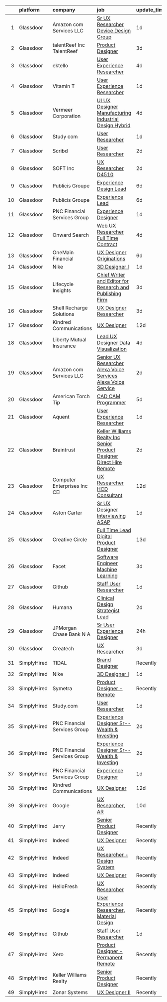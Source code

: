 

|    | platform    | company                         | job                                                                                                                                                                                                                                                                                                                                                                                                                                                                                                                                                                                                                                                                                                                                                                                                                                                                                                                                                                                                                                                                                                                                                                                                                                                                                                                                                                                                                                                                                                                                                     | update_time   | location                   |
|---:|:------------|:--------------------------------|:--------------------------------------------------------------------------------------------------------------------------------------------------------------------------------------------------------------------------------------------------------------------------------------------------------------------------------------------------------------------------------------------------------------------------------------------------------------------------------------------------------------------------------------------------------------------------------------------------------------------------------------------------------------------------------------------------------------------------------------------------------------------------------------------------------------------------------------------------------------------------------------------------------------------------------------------------------------------------------------------------------------------------------------------------------------------------------------------------------------------------------------------------------------------------------------------------------------------------------------------------------------------------------------------------------------------------------------------------------------------------------------------------------------------------------------------------------------------------------------------------------------------------------------------------------|:--------------|:---------------------------|
|  1 | Glassdoor   | Amazon com Services LLC         | [Sr  UX Researcher  Device Design Group](https://www.glassdoor.com/partner/jobListing.htm?pos=130&ao=1136043&s=58&guid=000001817ab5a9f0b7a2778748776baf&src=GD_JOB_AD&t=SR&vt=w&cs=1_8d31d4ed&cb=1655621135189&jobListingId=1007946585297&jrtk=3-0-1g5tbbagvkcnj801-1g5tbbahcr1eg800-a0286e7c526fbc10-)                                                                                                                                                                                                                                                                                                                                                                                                                                                                                                                                                                                                                                                                                                                                                                                                                                                                                                                                                                                                                                                                                                                                                                                                                                                 | 1d            | San Francisco, CA          |
|  2 | Glassdoor   | talentReef  Inc    TalentReef   | [Product Designer](https://www.glassdoor.com/partner/jobListing.htm?pos=125&ao=1136043&s=58&guid=000001817ab5a9f0b7a2778748776baf&src=GD_JOB_AD&t=SR&vt=w&ea=1&cs=1_b5762fe3&cb=1655621135189&jobListingId=1007942333539&jrtk=3-0-1g5tbbagvkcnj801-1g5tbbahcr1eg800-b1d65d1e23e1d5ef-)                                                                                                                                                                                                                                                                                                                                                                                                                                                                                                                                                                                                                                                                                                                                                                                                                                                                                                                                                                                                                                                                                                                                                                                                                                                                  | 3d            | Denver, CO                 |
|  3 | Glassdoor   | ektello                         | [User Experience Researcher](https://www.glassdoor.com/partner/jobListing.htm?pos=105&ao=1110586&s=58&guid=000001817ab5a9f0b7a2778748776baf&src=GD_JOB_AD&t=SR&vt=w&ea=1&cs=1_78e01c71&cb=1655621135186&jobListingId=1007939618815&cpc=3164FDD6030E246B&jrtk=3-0-1g5tbbagvkcnj801-1g5tbbahcr1eg800-915ffd92501460ca--6NYlbfkN0CLjQmfy67UqlWxJvyH5uxFrQGBFL1cdeZdgq-fUlKTljvii19VO40o9hODfeR06z4R3gKYeA12dSiTX4yFC_llT-SHO-vTVqwBvTr0TUeQ7sqQLmharss2OEzlzSIVsfsJmAiheDQVb3SGwk3mUzb-JDtsyTgnc840NTm9Xfdo-DwM4oPtxPVfXtd_PHWKQmdhuzxCGWaobsWXyNvapj574UD_V-HMCrBkXbkUD8439_W26KY0JiAjTiqgT9QRg4EnGFmlhmEBFeeIs1KHeoe-uUIXJyzl-0kdZ1aPgbm-KJDan5DdQSZZ4r3aQZ-aonXmYPbGmJGSFy-NCfYqj066J07Lis-VFHkjfVCx_2dfZu8PCVQLR_YIsIfDKCOIGflx9-g_qwVF1HWZ8_TYwCvToG6og9We6hwEsPz2MHIBUF7ZGpAQWAJbxd_qFL-5aJ3fYEao6mpfgDzXBVNu466SHWj0ARRakGb53Kzf7ePLKD0RcWwUlTdrXJD76DJRlB8R-Tmgf6_37JLZla_c9f63)                                                                                                                                                                                                                                                                                                                                                                                                                                                                                                                                                                                                                                                                   | 4d            | Washington, DC             |
|  4 | Glassdoor   | Vitamin T                       | [User Experience Researcher](https://www.glassdoor.com/partner/jobListing.htm?pos=112&ao=1110586&s=58&guid=000001817ab5a9f0b7a2778748776baf&src=GD_JOB_AD&t=SR&vt=w&cs=1_4f2c7c1a&cb=1655621135187&jobListingId=1007947510415&cpc=FD1C1DA32C38CFA7&jrtk=3-0-1g5tbbagvkcnj801-1g5tbbahcr1eg800-8ffb010d9d7ec4b0--6NYlbfkN0DMrcEu7yrtATojKJA7cEzGQ3FdRGWLh0CZQInL4ECGI6k5tN82kdM0OKoro5eXmjok1pY9WiCtPF0dukI9Fmem5Cq8y8v3Sld1jHAuQrnJsSg_8y4heX17j9R_wXSf16JunJqD7QV3ZczRzo7izK4pN-WqcA9hzaZ1XSgu-eucJhc1PWcYEe1S7YAWz90t38gleeS4RoWnjMIUPmmbftp3HcYxWRpsbwwurrlvONTaJE-f3f9eNEwRef41JIMhw1pZUY59Jy3QGo5uY-9CkzCtGy6kaS3VMgw-ccBHqv3VF9w-hvaJ-RAoPJnAeFnyWA2ogkD-04DH42w92DGPw67_W3EkpheWkw4ch1Yr5B-N9K5fpQgfmUSFEveb5FTXt4GS2viUakoIPDVwm-ClZBtIyFfHqplMzFb6u0VIXR3Fdb-qhKovf43akC2u1WOHNeUMLx6jHgRrtT0B20TreCbiIYdJ2dvSEZE%3D)                                                                                                                                                                                                                                                                                                                                                                                                                                                                                                                                                                                                                                                                                                                          | 1d            | Remote                     |
|  5 | Glassdoor   | Vermeer Corporation             | [UI UX Designer   Manufacturing   Industrial Design   Hybrid](https://www.glassdoor.com/partner/jobListing.htm?pos=101&ao=1110586&s=58&guid=000001817ab5a9f0b7a2778748776baf&src=GD_JOB_AD&t=SR&vt=w&ea=1&cs=1_db3b042d&cb=1655621135186&jobListingId=1007939572469&cpc=C6B4EF5A80B9F897&jrtk=3-0-1g5tbbagvkcnj801-1g5tbbahcr1eg800-5814b1387374f9ff--6NYlbfkN0AQhm7jCNPWkAtdbrHYinuEF-a0ad_XwdBYqI5V9T1t0eKmjEvq3vv5sOGzcJNLHLvIjBhYqmqlClFR6e98mvR4lkpUc3f2JXGugAMhnxLn-m9ANesKFbG4fAHzH33GX4vDGc_zmHO1yvG1hduN-bPLqT7qrNTUkiEl4C7Evff0_3N74_eX90ADEyK0E18Btu8vWqi6Z-vmm0YyzDg6R1ChqqulwKmqrDh4evDUjttcYwjPqy6vLiZaaS1BOLgHTaonCx9wTK_dNm2JN5Yh5tkTsfsQZaO1k9nSdYJzqCoPC2X1iUmDkm2H2t6fNcY4bWUBSvTnVyjzlSxNHcQ2wtJymzGBKY5Ekoyp35x8wsyV6szsW9lHcDysb1pri-7sDLbngYi-5QFNAG2G_q_-pqW5DaBXPB-HOKvxbefd7SEK_gbE_LqkPZVjC8tqKdl6TujHC2Qrp2cCgIzdOI4kwJ3E8wi51Dt1rg0Lb4Oxrpb9jA0mdw2RsJJ0capr_37DqX8b8Q4ltOV0L3sHo62h3rwwWpzdl7Edpk3hKg0le2t_LYWZUwbDzvbe)                                                                                                                                                                                                                                                                                                                                                                                                                                                                                                                                                                                                  | 4d            | Pella, IA                  |
|  6 | Glassdoor   | Study com                       | [User Researcher](https://www.glassdoor.com/partner/jobListing.htm?pos=123&ao=1136043&s=58&guid=000001817ab5a9f0b7a2778748776baf&src=GD_JOB_AD&t=SR&vt=w&ea=1&cs=1_5a3fce9d&cb=1655621135188&jobListingId=1007948105624&jrtk=3-0-1g5tbbagvkcnj801-1g5tbbahcr1eg800-f1ed0be03fa6b50e-)                                                                                                                                                                                                                                                                                                                                                                                                                                                                                                                                                                                                                                                                                                                                                                                                                                                                                                                                                                                                                                                                                                                                                                                                                                                                   | 1d            | Mountain View, CA          |
|  7 | Glassdoor   | Scribd                          | [User Researcher](https://www.glassdoor.com/partner/jobListing.htm?pos=121&ao=1136043&s=58&guid=000001817ab5a9f0b7a2778748776baf&src=GD_JOB_AD&t=SR&vt=w&cs=1_88f0bec3&cb=1655621135188&jobListingId=1007945582409&jrtk=3-0-1g5tbbagvkcnj801-1g5tbbahcr1eg800-8b5c01c17227ae4b-)                                                                                                                                                                                                                                                                                                                                                                                                                                                                                                                                                                                                                                                                                                                                                                                                                                                                                                                                                                                                                                                                                                                                                                                                                                                                        | 2d            | San Francisco, CA          |
|  8 | Glassdoor   | SOFT Inc                        | [UX Researcher   D4510](https://www.glassdoor.com/partner/jobListing.htm?pos=120&ao=1136043&s=58&guid=000001817ab5a9f0b7a2778748776baf&src=GD_JOB_AD&t=SR&vt=w&ea=1&cs=1_b53823c2&cb=1655621135188&jobListingId=1007945141546&jrtk=3-0-1g5tbbagvkcnj801-1g5tbbahcr1eg800-6ad6902ce332a5fd-)                                                                                                                                                                                                                                                                                                                                                                                                                                                                                                                                                                                                                                                                                                                                                                                                                                                                                                                                                                                                                                                                                                                                                                                                                                                             | 2d            | New York, NY               |
|  9 | Glassdoor   | Publicis Groupe                 | [Experience Design Lead](https://www.glassdoor.com/partner/jobListing.htm?pos=102&ao=1110586&s=58&guid=000001817ab5a9f0b7a2778748776baf&src=GD_JOB_AD&t=SR&vt=w&cs=1_b28b7ec2&cb=1655621135186&jobListingId=1007934425691&cpc=D5E11A5BC695825F&jrtk=3-0-1g5tbbagvkcnj801-1g5tbbahcr1eg800-382615c1289c0ca0--6NYlbfkN0D_XFSRfOpY7hhzl86VUrgfgdzYRVdqdkK81Ka1OFk9ulaUqRt61AoIfWz2UwJceWpgw7FJA0j9SFlSq0pUsqhCYMTDx83e1UIGh9jx5XXBJdlgjuOxnEJioCDWv0U3VUj5hr4ce8taPDFSkUB-tLRH0a9DoSigttLK_m7v9_cb_Tjn7CEc7Haw2E-az-fADkvMUKfVYMGuTSi40if43E0u21jxdEXQDL8tvB52T-pPLDkTkQHUBSdaFvlsSO4FHOvVe9tZtOMIvuiR-aH_Yu8oxOoKI4XiJkKRRcoN-28EtgoKPTW8xlLFwSX-CV35FMF9mIAqVQ50Y41jy3MVd2FaBI3oI-gJMrLPWn89k_3K18yQdlY9rTHrdxWDogz2cBAzgJTpR2wTm6-aLlqCocLPevDrDKtIm4k6OztkVm-wnOQzJtF7vLdzcnwI03v9nk3TvDF9u0TGPDj8hLEOiBwCv6oC9sieuZgWhTMQLTzoGSw0tONDacFuoNgjVjOeQD6DfPToEAK2Gxrwf2uylFhWKBPW1_wOc4TgRM1jwfFO4Zj0xz0pkT3ik_PpUpYk_ux0RIvzuAtCboQzpT_jFp4p)                                                                                                                                                                                                                                                                                                                                                                                                                                                                                                                                                                                                            | 6d            | Arlington, VA              |
| 10 | Glassdoor   | Publicis Groupe                 | [Experience Lead](https://www.glassdoor.com/partner/jobListing.htm?pos=104&ao=1110586&s=58&guid=000001817ab5a9f0b7a2778748776baf&src=GD_JOB_AD&t=SR&vt=w&cs=1_0f977b95&cb=1655621135186&jobListingId=1007934425692&cpc=AE484BB564079092&jrtk=3-0-1g5tbbagvkcnj801-1g5tbbahcr1eg800-f5dc3bcded123848--6NYlbfkN0D_XFSRfOpY7hhzl86VUrgfgdzYRVdqdkK81Ka1OFk9ulaUqRt61AoIfWz2UwJceWpgw7FJA0j9SFtQjhvNrDlNu_g677Tbvibrpuob0UZbC7cBf3hPbBceg5REOer4Em_rODLe3T0KuZcFcJOmZ7GXOab9jO_R5lT3KWJRzelntqDWs8syP3dYTnmPKkOGWDFeHdS_OgExyB99VAulvUwHMOXS0ImKjursdkC04XiyZBCmZb121Y7rIYCGAfgBafkcfLHMkO5LDjoA1OZR1VS-eHVA3V3bjmvK_7v4xBG2MvQoK-2ay-C8mezONokOIjqgeaB12Wk_R449c3fh8gSlvQGdJBTh8AqbT72k4JiHoccuuM5VH_q0ohsfe9XajoYLEyV8hRqsYd7ecnDlvLjNUXj7VtnqzuYhgFCLAAP0jfhrnrt9LqcwXg4Z11Z15On4XREZDNI_dYdx3-TnGD9GqoT4d5UwUvWwdXaZJoljcTzFpzrkPxiZbcVwsseeU8Kcjs9UEFJsE04-jmTVuMW-yiqaXmwBqMs3TbOAvEx_kj9m6Bx2bzshzeW9WgmdEtRKF4iBHyT15YWtpnNPbXZt)                                                                                                                                                                                                                                                                                                                                                                                                                                                                                                                                                                                                                   | 6d            | Chicago, IL                |
| 11 | Glassdoor   | PNC Financial Services Group    | [Experience Designer](https://www.glassdoor.com/partner/jobListing.htm?pos=106&ao=1110586&s=58&guid=000001817ab5a9f0b7a2778748776baf&src=GD_JOB_AD&t=SR&vt=w&cs=1_ccf42190&cb=1655621135186&jobListingId=1007947110095&cpc=1FDE87803EF93CD3&jrtk=3-0-1g5tbbagvkcnj801-1g5tbbahcr1eg800-ec193e0784c58fa5--6NYlbfkN0AMofH_6zXbiqn6xehDj89HQNfpf30LHk40Y3Yl5cZTpm-EXukPQNetNbgZyPcaSjneih3SmqObhC5ZgWGnC6DWk-K69YCffRJ95B5GMu7JHOyXu_ZiV1dHgxMFgpCRv90kDq8mGjk0VkcrJRpgmaOFK3pfiZYAzYRkc6PwNwNpJJ0j3Alnj8pI667TS6uD9tLepRQ4tpqeNWdYRKE3cABjjHHgLdjnxTfOH-c_R8ubI25vBHPx-cQuntcI1AcK7qSwaSRxVp9cmpZVMcQBNMO-mHeXn0Jdq9Svp5QBYUZhIRUWNUG4zXY77LI2KHWW3jFLYlupjhhC656Bmh_Fa2Vl8jG5al0BS9kmBHf1LlgjvgowI4NvuuNaay2Ib2mXYRzq8iE_i5yb3gdcF2U1Ax6q2gJeJhFCoBP-9MvmC0x1SsabpTMH-7kHs2Fk_r9Uy-lJ2pPtOlLv3mv6-S1c1MdZmsowqPUGpVt4rkOjByFYT9i6p3cIKKKOPX025C7NwD44OVzqkAq0mTkKh-_UURn8ClaQMrpJf-6CD-uVBu3XGk_4R2Gbwj-k7bN4UHIUeJfBVFEky_4WESoifqrDWU5pBEYGU_IADUVJTLCR5T5Bf4FUPOVUwcNTFQvQ2jbxwtwcVPbxAZXaED4VRdMRnEsk2iHpDaww1bo64_LdsWhMtx4YNiy0DgNfNVNfVYeFHwbXi52NJv4VPCLdMYQIv6hJsx-iHFj5i_2RTqLvS6HHaApPy8NbC63bWdBWZOzP6CbF66bQb6AOTr5EnFZK77CQNudvpdqjNZOFQuizMNWdjJGrEgBv5sQUuwLSOGdJsgAxjVPvQzsA3bbMvMSOXWx1CYo-tBxm7btyaYjktFbYkjYVyxGxEZB3hpFfZeE0LutDgDBmckF1Wwyge1VXUoesbxCj5BOC-kMftQ1LYfTNWH72AR4paMGrYNln4XNTyRJqYorFSTlFB0vp10dD-d1ehZLp0zSFImtJXKOHGbny0y8kI8DsW6lr6dYg2AAxPAp0EMY1A0CawPFh9SVjBMyekwJR2L39GjOluUeLBfVTSEj5s5giNKqWI-1gMdw5Hgnvr4F9fuhIxhs31ZJOW8NGHTrCiQKPTywEB2o51TWp4Ouzkn9GuP9M2pfmt3j_NqLY3OKBZNJrbbiyhWSZI3t05-55cCpbez0%3D) | 1d            | Pittsburgh, PA             |
| 12 | Glassdoor   | Onward Search                   | [Web UX Researcher  Full Time  Contract ](https://www.glassdoor.com/partner/jobListing.htm?pos=109&ao=1110586&s=58&guid=000001817ab5a9f0b7a2778748776baf&src=GD_JOB_AD&t=SR&vt=w&ea=1&cs=1_86618554&cb=1655621135187&jobListingId=1007940042341&cpc=39721386339D0809&jrtk=3-0-1g5tbbagvkcnj801-1g5tbbahcr1eg800-46016db12243d46a--6NYlbfkN0B7YoEZZ2QAGDyEGGmBPAUWSHc1Mt3sMCn9FehKcWA3w5p4dGJxWifpoAJCu3xk6ZgFcu1Y78FIqaHRt7FDVxH3WFkTkNU2CHTbEJVvKkUjdH_POdGqZPfd7kmiIA19hWFAaDwGrftpgjsko9N2c80-xeeLIuXlN7Qu0eUq9uvVxI0nETdzcqm7kFS_ZuJ73jQxXb_I3-1KFeUc1uxdX8jtsB1QPsYsDwGhrinMgnSSCFd4NTOJgwA9EDSj_TdNBwknR-FqQcPxan3QVCQdwS6ipnWngQa8JnsVeighDqO3wzxlw7GIGg2tQBPzAwQySF_s2yXq6kiNfYAQ-yB04-IDoxgbvdw9-TcW8SblQ2Hc0M_uM8aGlGIECEsdgp9kAtYs3ycSjjDIvGe1SDKWqZT9dbLIuQtqZAXhHy2na5Lf-wws1ESiGfAG54dM8iFArrx2_Qi4VWnxMDqWaQEkAxKH9QGGEoGyalmODTZTYIYsSsysL49tSlmMtLxO2GuFaXFsMvkBcNDZkZzx2E6rMfq9s9-4qmHVQsTemE5VSBxqms-NEwo0EuO2dY9mr9IcepaDlb7_ck7M6HjzFLTtikCsXFFaKrrUW4Z9YQxPYwbAVQ1XVIdvQ5IOhkjWryRVWJeg3MrAEaP5LyhDb6qPkQu6Z2hbCkJIwtL_bAm_UcVvYZiFvoBlGD35AewPqaPS0525LJIm4u1l_QjGw_4z-0FdDbfOspqgRVOCTz_OG725am4e9RDqCeDQUORVx4ut7cvwNWLJuPdH5P0kMAja3iK22fmkxcwLAqVNubHJ9SAvl3kfKJdZnDrSoisRXaW-buboUyA5x5WbVkhWy_PbpHjoP1OAlEva0mPbJkieWG9gHnZrnkK4XfLM1jDpA-6N-AThKCn2yYHfMCQwD5tInPIK6ATdKZl7UBpHA5dCOx1qhrWQByA1zDrx4xbe8X58PjAWJlByqDDfvGVMIUrN50vOFE0qfysv2bfdz7NEayq4dNVy5bPvZqHQUdhylpUrZ8dRkDvQoR6z7rGTJF8ilkwO)                                                                                                                      | 4d            | Newark, CA                 |
| 13 | Glassdoor   | OneMain Financial               | [UX Designer   Originations](https://www.glassdoor.com/partner/jobListing.htm?pos=107&ao=1110586&s=58&guid=000001817ab5a9f0b7a2778748776baf&src=GD_JOB_AD&t=SR&vt=w&cs=1_66c0e44e&cb=1655621135187&jobListingId=1007934652691&cpc=4050D81B60456B41&jrtk=3-0-1g5tbbagvkcnj801-1g5tbbahcr1eg800-1d0aff81c26e6fd7--6NYlbfkN0Bjlu5n-gv5HO0Uw8oUWkLCzq7-4ueCq4bqHo-b0jTNgEo79qTxKEF1eiLEZ0uE3qfneuo-fLvPZI9MzSt-Eaa9jKOVGi7vqYeed7LOF4fXqyI5U6O9YRJq9X26j1rCkPkOVI2IcsKpXDROWotSTSujtNZTXpo5dDd9OFzg9fr9nSGbnUCLsZAJw1UPPHIVe0ybGH0MWT6LJqv5LQY8IhQHVJ41D7cmTgemTXS_yJWN0fesL-4N5V50fmsvS_FM4qcAgxOvkAQEKk4jhe75bzMJkgvFTkUTvt69jaV-11-DvBx95hS0nK1Dvq1G9xQ8-6Dp8UfTbWUy8NaHlhGCtwMFdfwe4RMnm1_SXSuqSMajzR4FFgJjU07rCOG-iaaN0zcdjm-gxm9LmgUnRAldqiDbdWjrkFUqcjNFG_lpxZe5YS6d5On3VIK_v6tabQBb7Dc%3D)                                                                                                                                                                                                                                                                                                                                                                                                                                                                                                                                                                                                                                                                                                                                                          | 6d            | Dallas, TX                 |
| 14 | Glassdoor   | Nike                            | [3D Designer I](https://www.glassdoor.com/partner/jobListing.htm?pos=117&ao=1136043&s=58&guid=000001817ab5a9f0b7a2778748776baf&src=GD_JOB_AD&t=SR&vt=w&cs=1_18248400&cb=1655621135188&jobListingId=1007947826288&jrtk=3-0-1g5tbbagvkcnj801-1g5tbbahcr1eg800-612dfb3f0eb8356f-)                                                                                                                                                                                                                                                                                                                                                                                                                                                                                                                                                                                                                                                                                                                                                                                                                                                                                                                                                                                                                                                                                                                                                                                                                                                                          | 1d            | Beaverton, OR              |
| 15 | Glassdoor   | Lifecycle Insights              | [Chief Writer and Editor for Research and Publishing Firm](https://www.glassdoor.com/partner/jobListing.htm?pos=128&ao=1136043&s=58&guid=000001817ab5a9f0b7a2778748776baf&src=GD_JOB_AD&t=SR&vt=w&cs=1_da3ed033&cb=1655621135189&jobListingId=1007942887745&jrtk=3-0-1g5tbbagvkcnj801-1g5tbbahcr1eg800-b4d448a0efd4cc08-)                                                                                                                                                                                                                                                                                                                                                                                                                                                                                                                                                                                                                                                                                                                                                                                                                                                                                                                                                                                                                                                                                                                                                                                                                               | 3d            | Remote                     |
| 16 | Glassdoor   | Shell Recharge Solutions        | [UX Designer Researcher](https://www.glassdoor.com/partner/jobListing.htm?pos=126&ao=1136043&s=58&guid=000001817ab5a9f0b7a2778748776baf&src=GD_JOB_AD&t=SR&vt=w&ea=1&cs=1_4f2ea004&cb=1655621135189&jobListingId=1007942893716&jrtk=3-0-1g5tbbagvkcnj801-1g5tbbahcr1eg800-ebdfb834cd5ff5b7-)                                                                                                                                                                                                                                                                                                                                                                                                                                                                                                                                                                                                                                                                                                                                                                                                                                                                                                                                                                                                                                                                                                                                                                                                                                                            | 3d            | Los Angeles, CA            |
| 17 | Glassdoor   | Kindred Communications          | [UX Designer](https://www.glassdoor.com/partner/jobListing.htm?pos=118&ao=1136043&s=58&guid=000001817ab5a9f0b7a2778748776baf&src=GD_JOB_AD&t=SR&vt=w&ea=1&cs=1_4ca36473&cb=1655621135188&jobListingId=1007921846710&jrtk=3-0-1g5tbbagvkcnj801-1g5tbbahcr1eg800-f343ba97e14ae0b7-)                                                                                                                                                                                                                                                                                                                                                                                                                                                                                                                                                                                                                                                                                                                                                                                                                                                                                                                                                                                                                                                                                                                                                                                                                                                                       | 12d           | Remote                     |
| 18 | Glassdoor   | Liberty Mutual Insurance        | [Lead UX Designer   Data Visualization](https://www.glassdoor.com/partner/jobListing.htm?pos=108&ao=1110586&s=58&guid=000001817ab5a9f0b7a2778748776baf&src=GD_JOB_AD&t=SR&vt=w&cs=1_0d26f967&cb=1655621135187&jobListingId=1007940071636&cpc=65CC663E25211861&jrtk=3-0-1g5tbbagvkcnj801-1g5tbbahcr1eg800-23c8841b6c21757c--6NYlbfkN0D19kSVUiNzG2UWy1lRGehFMusHrHGUl8ru40ax50wmt-THYVDVXiQ1RxehNPznEJE1U7VDE0f2KIsFInOFhur_BYiO6_npZ3qtwMUX1c-HLGgfGN79yWfITd6vLFPpn0JsUPpP4kjWKD_NlSFGJfZJuLLIw_jLgqt9CjkkYS7CbM2tvcPz-Z57y73z40BO2uKYY1wyjeimtSAM17gGDhBqZ5X5LvluXUoRfSWD5D4HeRzbCKZNZ1ZflWFSxCqkn7qDlPObEOJIro_73A4Rw69jxwXUfSCyLKGTAMAS8-lFj1PfyQjwm6FHKT3tWNImI-FooynpHvTRJdO2kKL0HPHvm2QGxlCBblwk2SMldGywBs4ERTAA1WV0UVryTXPCX8wa6B6K4nIZQISJ9VYVmxRxuo151jp4aaVop6FnQ-EuC0qWj142SzcIIfRbvXMQUDc8pMXMpeAq3p1eGsf44nQmJ7r-BHIkqyRjhTahgAK3MP-PG_Vi-sTr9EMYYHo0bFKhH0fou6RQtnk1Ux_J6jSMPQqQDNXBJTbf1xShB2BRDcRzuox0mr3Yd8mPdnw8bT3YxuvAkrqelkG3LCKIaCzAzwYA7R0lAQ0ajI5sYrcqlvRZcVNMnPo_53If4qEViSqt5eQJtKjpNA%3D%3D)                                                                                                                                                                                                                                                                                                                                                                                                                                                                                                                                 | 4d            | Remote                     |
| 19 | Glassdoor   | Amazon com Services LLC         | [Senior UX Researcher  Alexa Voice Services  Alexa Voice Service](https://www.glassdoor.com/partner/jobListing.htm?pos=127&ao=1136043&s=58&guid=000001817ab5a9f0b7a2778748776baf&src=GD_JOB_AD&t=SR&vt=w&cs=1_d534e0fb&cb=1655621135189&jobListingId=1007945376978&jrtk=3-0-1g5tbbagvkcnj801-1g5tbbahcr1eg800-4fb3b2205b397d34-)                                                                                                                                                                                                                                                                                                                                                                                                                                                                                                                                                                                                                                                                                                                                                                                                                                                                                                                                                                                                                                                                                                                                                                                                                        | 2d            | Remote                     |
| 20 | Glassdoor   | American Torch Tip              | [CAD CAM Programmer](https://www.glassdoor.com/partner/jobListing.htm?pos=103&ao=1110586&s=58&guid=000001817ab5a9f0b7a2778748776baf&src=GD_JOB_AD&t=SR&vt=w&ea=1&cs=1_80e8b758&cb=1655621135186&jobListingId=1007935742295&cpc=90FB925E786A2860&jrtk=3-0-1g5tbbagvkcnj801-1g5tbbahcr1eg800-6478f41ebc24d5b8--6NYlbfkN0BnsvztuEavkVQDPHE5N0fDqhPJFv-LlFbJcq3wHKaJtdKFjSQnzkBt70lkBthZADUoGEySLiY6jpWSHeE7wHqmP4fyPy5yQKkVXaeNIxgU0ucOo1kq-flm3zXNh8UZCQmr3MK6wBkFSVQ9-HatSuLt_1RggHpopC0LJHUrAjYGdLBbmjsHx02TpHIC93jm_i03HSNCmIAlHOWOcb8cfBw08MGWDAunF1Op9DsYJVwCyYlB5Z7jT6rccEBx_UI-pc4Om9M10-AACaSgSD8qnQ4qoY__bUEQCNzhlPfe6U1YlLhNbn5yXSzQ5ms5hcqwBqR3Rej8wIeQS34SwwApvKVGiflB5ywPn1r8MNeBng3YSJv1_PV47Pk_THsaa1v5rfZR1U4fX-o0rhgyLzY3T-85uV7tdjkliSG5tmvLPyTel_DM6CNd9VIVRuxLYiqkKhic336Aj4Auj6w-sZoj32hfdOg2eeu4H5YEuGBXEYeNTybi5NQ5znonXNtHGW50NlX7ZwJwUT-YJw%3D%3D)                                                                                                                                                                                                                                                                                                                                                                                                                                                                                                                                                                                                                                                                               | 5d            | Bradenton, FL              |
| 21 | Glassdoor   | Aquent                          | [User Experience Researcher](https://www.glassdoor.com/partner/jobListing.htm?pos=113&ao=1110586&s=58&guid=000001817ab5a9f0b7a2778748776baf&src=GD_JOB_AD&t=SR&vt=w&cs=1_545c9a82&cb=1655621135187&jobListingId=1007947575845&cpc=FAE5E775D180B2FB&jrtk=3-0-1g5tbbagvkcnj801-1g5tbbahcr1eg800-8398e86d62796fed--6NYlbfkN0DMrcEu7yrtATojKJA7cEzGQ3FdRGWLh0CZQInL4ECGI9gD0Wolx9R2EDT7B77c2cTfSS0sKx0sPrTiiXrRC4mCy6wvlcZIyaaPwzM8wGJyx9NQOU_eJTkritVdPf6wW3MPn0Q3jkpTzsfWDBEmPQAWOMx6fG0EbOPYZVXRuDgN8tDcUxHzaf5jRYVDxwD4OfsfyA0O7Z8RJ15DwTjHm9M_bvGu_bwSlb1IyvqCpdNe5kGDJUT5nU4YXO8tj4KgKMwmDmJk3P2EZjmCFsVwtf8nEOU09tFpFkPI43ijwlC-hFU1W-qcCQoID8_7qQcpQUAbZjqDHjPl5bW6VGvu8zLYPkl2nwyJiiQtLcoRENc9UeDpG2V2dadkt3KrLLgHW4KeBYBRHKLUPk5ubps2P4Wm8owpfhgBgSc_cH0rNyu4AgMDjR8F4rvDNzL9sxmmA4_XZwpEogYX3g%3D%3D)                                                                                                                                                                                                                                                                                                                                                                                                                                                                                                                                                                                                                                                                                                                                            | 1d            | Remote                     |
| 22 | Glassdoor   | Braintrust                      | [Keller Williams Realty  Inc    Senior Product Designer   Direct Hire  Remote ](https://www.glassdoor.com/partner/jobListing.htm?pos=111&ao=1110586&s=58&guid=000001817ab5a9f0b7a2778748776baf&src=GD_JOB_AD&t=SR&vt=w&ea=1&cs=1_3c5ecb7c&cb=1655621135187&jobListingId=1007945515466&cpc=F41FEAB56D215062&jrtk=3-0-1g5tbbagvkcnj801-1g5tbbahcr1eg800-f811b1365b71d003--6NYlbfkN0AL3dVr72y2kzw2kaN2Ho5i09lACUMjYeOySpm2U6Kfan0Q5GkZVGCHxlsApy2F536Mh4fFwB8KlYeKx9q-iVgg6LOnq8ad5Et0NWQslvTouRXkuls7NzAoajAYhn1PrQ1U-84DzewOx_Qjj8tLWMyjwOeRw1WYT3boym4NiaCz-VsbGZycBEgq7RGglE-xu2bp2kG7fJh7ZO9nBd4WQPNDEo853xnPfnPiMaruJpO4gUYlFllAuSvFU7Fs8XiXU1r5x_q_2JJAKa7cjP1wEAGHzCMPdg8x5FqxShmraJMp1pzFZ13mmjPNBa2CdpcfsMdVW0Zg655bgfAt0DXjqnaql0WPeQKSFr3zN-uDb5B6fviscLVzERQlSqs_QYy5uzl4vKykU2xUElO-QuUPQPdKG-JHxb2e2lo_pL55FtKDyu2kU-5b-rehvDsIiNGUPXAoum8waHXaTZh6rO1CNPZDM_Zu7I_habdEoCXaSBnFKFh1wcuahi8JRlkFKHik9pFoRz6ck95w5666CJzu64ZmA757MJi0BKAAjFQS5kziPDz2bTvVkxSH-Hi3qPhCXkHiyEjzILMXE6ExB7fC7jWBKMXJjC5IaXXi5oF2veXtdVzEDD7m8f6XmQ3G8zUW7ryjxfRwMLCvtsgpGLPIja77D7vb4xdjV7sM86TtsZabtsMxEdxYx_T6ZcuN679YhPiYl2V2d9ZT6-XqqMwqseAgHRIOVnRWY-LjkAB7CEYavBoBsPOkdBy5Zt0-Iy2EXKDVLcykOFcwQTySpDmTKt9E)                                                                                                                                                                                                                                                                                                                                                | 2d            | San Francisco, CA          |
| 23 | Glassdoor   | Computer Enterprises  Inc   CEI | [UX Researcher HCD Consultant](https://www.glassdoor.com/partner/jobListing.htm?pos=116&ao=1110586&s=58&guid=000001817ab5a9f0b7a2778748776baf&src=GD_JOB_AD&t=SR&vt=w&ea=1&cs=1_27195068&cb=1655621135188&jobListingId=1007920926725&cpc=2CAED5C921A5F994&jrtk=3-0-1g5tbbagvkcnj801-1g5tbbahcr1eg800-4c9f2fc5cfa6434a--6NYlbfkN0AVVnl_N3xmP3MApcGA3sr6MLnz8P423WWILI1WvbjE8Ry71v-lom9NKs8rBQiPPScQq2Jd159S6tgXSHtiWz03a2cKPIldu_s6wKc25YgOs7p4qervFx_mNRZlvbTb4PUOQyjzFtDQfV6ld4ry7RSOWqgUMPkjMEq1w7t0ke-vfywQBjumoHOseBCQ58pLZ2QKcQpPMVOLJys18cENALzW-Gy266K3qKpMbnQnUJsWnsgejoqoYaB6NZqxkQtASE9IVEMCljTnAaRIWgJpRa--NfvuIi9RTH6pfWouid7Rn5v3aYirS37DwF2A7xWhB9KKrsZy9g7yruup7vUVLmPuWBPNXucbZRXHm-xSjd38--daF7wr4XsOGk6rgOS1BAFU1T1HP2cBf3RHf3Ng0YxZuPDEX6AfbQeAn9mvgasTUt75HK9MGgVsGHJrjM1sJtvoZ3YiW66MnTGBr6Gv86rzNvAEr4JSvNKNQXt7PA_QsorhrToutI95MH4wD9HQKG8zk5pxIW2rBw%3D%3D)                                                                                                                                                                                                                                                                                                                                                                                                                                                                                                                                                                                                                                                                     | 12d           | Remote                     |
| 24 | Glassdoor   | Aston Carter                    | [Sr  UX Designer Interviewing ASAP](https://www.glassdoor.com/partner/jobListing.htm?pos=115&ao=1110586&s=58&guid=000001817ab5a9f0b7a2778748776baf&src=GD_JOB_AD&t=SR&vt=w&ea=1&cs=1_45c4f6fa&cb=1655621135188&jobListingId=1007948347898&cpc=451933188B21919D&jrtk=3-0-1g5tbbagvkcnj801-1g5tbbahcr1eg800-72161f5e851506dd--6NYlbfkN0ChYVx_I3yfZ_JDY3EFoivtqvi_stwnZ_kRt8Dowt_l_d1ydueao4NEv8X4QANiVn8IS0FOnCHHzE87XxoJ5r30nWbkJBQ75CkzcTpL8bAt83WfjWFLhvecqcoG04rGU2w3QFC3XtceFpJ-kNUFeSD9gLdSJwe0Nte6zm8Z9LRAfW8xk9sbgVPnJX5M7-STT6-QO8XKy1ldgyPa5aBm6YRVxzRz9KrEfiicrmXjRlzC7iGK87Rhi5AOfopcmA9BmmjNp_Fv7YdnXX4dzIjfACixeB_7DsLpJVhWNV75OW-cLQtS6uyPM0IkOFAJuCRm-Zf0LCG_PBq6eDwyFrh8D4SVTeXMBQzMniFEij4vhsHdehPSgb7Q16_BG7mUAqnHT_gayp8Rtvkk3bRPQNeOqn6kDN_Vj5pPYiBLSXBkZoKO0ndkaAcZ1b_3SsZ_6QgUTTukRYgTxBP-Rvm7Aoz5PK3QxjpjNMlXtfaumcTCqD9j4smwp0eWWsvelCB2jEL4G-lHnEkXwMLxiJl_ZHFT07lwg8eWXl6YqQv1AmLmRCv7LAwatzC0MV95VqtbEoCU1GPeNxaYxfc34ELyqDrFItXItBl6scHNSOrsEi0NVZFNil3bSyTb1qy2-BW57gUiCGWmyzb8iD-lXgslTC2HolObXeleCu7422d_L6MnUTDmHrYy2VDBI2qQd4HuPNPqJ0imJhvJGtQx8lGyfCQX-dsf-wwSMdkpQCiv365HwL-NrM1le8gxqz5HjRWP6GuSAnJf6NZNS5w3AJuHHJkFTnTHwdkfW5-x3lvXbx0M1KDTC6j8re3hFPN35mKrcKt-GRGV4TnWcO-pOHHAVO_5bubY3o_ajbC2GSO9bHkXH959Ro4mVjxSQ4bmA4RbRHdxHyoGb8b9SEYxUATbUoGNNkAABVn2Ncxq19Kezy8witVZ4TeBlWr9V6TP5NdqK67l3exGcWXiEYWwL8D_lbfQKXmQ)                                                                                                                                                                                            | 1d            | Brooklyn, NY               |
| 25 | Glassdoor   | Creative Circle                 | [Full Time Lead Digital Product Designer](https://www.glassdoor.com/partner/jobListing.htm?pos=110&ao=1110586&s=58&guid=000001817ab5a9f0b7a2778748776baf&src=GD_JOB_AD&t=SR&vt=w&cs=1_31454bc5&cb=1655621135187&jobListingId=1007918496887&cpc=C891152315FA1AD8&jrtk=3-0-1g5tbbagvkcnj801-1g5tbbahcr1eg800-b0229b57da44e178--6NYlbfkN0BPwlZa85gbT4Q3XYQoU_uQn0Qmw9zd_9UNfmcwtqAVud1yvyq1Z4UAlx1bxhDUi3JCLB0ziECHHXe0x67UNCNcnU-1dsfUuZuVF34pWJWpFXy8iO0bxsgnpRbYL4QpjolFuBUgVk4HyUILhMrJVVGK56uZF1wixgpBFyPiZiwoREK3Owaejqj5yicD0lbViGXV7svQ9WTLuuSjGVmGkb9DRhaFYBd4902Cebm5UI3ym4P26ZQH0EKwt3ActF2E5-dcfGi1b64S0wnVepHfI2L4rr-a7bvNuPxCvBvD_9vr7n8yUChszB--IxW1NCzOIOucOWXUoGoUPCc4yIyNxhpTH2JzFsuqkD1u46z0DjkgV_wxkePK8XlzrpYmy5SSxo-RhCQ8nw3YRraV-gxJU-LQdx0UZ4A_gAAYow-OAWLvo8T4brB_1PN_JYk2gCosklRNrCkPt9Z53ysSlkjfxU8MS7YiMZ74u6ee49nBpxUlryImJKV08VWWH9I3QN383snvqB7sIvkouw%3D%3D)                                                                                                                                                                                                                                                                                                                                                                                                                                                                                                                                                                                                                                                               | 13d           | Jersey City, NJ            |
| 26 | Glassdoor   | Facet                           | [Software Engineer   Machine Learning](https://www.glassdoor.com/partner/jobListing.htm?pos=129&ao=1136043&s=58&guid=000001817ab5a9f0b7a2778748776baf&src=GD_JOB_AD&t=SR&vt=w&ea=1&cs=1_18f15049&cb=1655621135189&jobListingId=1007942852875&jrtk=3-0-1g5tbbagvkcnj801-1g5tbbahcr1eg800-d72e5880989bd4aa-)                                                                                                                                                                                                                                                                                                                                                                                                                                                                                                                                                                                                                                                                                                                                                                                                                                                                                                                                                                                                                                                                                                                                                                                                                                              | 3d            | San Francisco, CA          |
| 27 | Glassdoor   | Github                          | [Staff User Researcher](https://www.glassdoor.com/partner/jobListing.htm?pos=119&ao=1136043&s=58&guid=000001817ab5a9f0b7a2778748776baf&src=GD_JOB_AD&t=SR&vt=w&cs=1_d9d972d5&cb=1655621135188&jobListingId=1007946628831&jrtk=3-0-1g5tbbagvkcnj801-1g5tbbahcr1eg800-24dffac83cec1c6b-)                                                                                                                                                                                                                                                                                                                                                                                                                                                                                                                                                                                                                                                                                                                                                                                                                                                                                                                                                                                                                                                                                                                                                                                                                                                                  | 1d            | Remote                     |
| 28 | Glassdoor   | Humana                          | [Clinical Design Strategist Lead](https://www.glassdoor.com/partner/jobListing.htm?pos=114&ao=1110586&s=58&guid=000001817ab5a9f0b7a2778748776baf&src=GD_JOB_AD&t=SR&vt=w&ea=1&cs=1_a458c082&cb=1655621135188&jobListingId=1007944665063&cpc=AC285F3A3ECA6BB0&jrtk=3-0-1g5tbbagvkcnj801-1g5tbbahcr1eg800-9c0433a822cb8966--6NYlbfkN0DTpne61UmFZM4rphN6Z_dPa1xbTMy_srCLEByaiB2DVbhP1pG3_chz0IlmsiH9LQ3om6dOmoumnQnm5oqBA3fycq2qqIUme-6LtcjdAlTelJXUpwiZNOu9egc221wxrJg-Aq0ECa1_Hw90CE0f_8V-IdvciLscsNeq47dhYAKi8vlu1ewRzcHcp2-SLpWRsnkzQnbKtDJFg7w-n_17A300DUl9cGu5fuw0uHmeHeKcaNeGHu0Il2IK26GNsvAdexMGH6xU59Vkua3g10xq1RKDMOiCNinOLoR6A-ukO4h-0qKV1KXA7MXLHA0PqgOzDACOpER7VwfcH0ykyRUCWL41iFy6K0hGimSg4FF5M6aOD4FNdhN0XbqCBL0QyuBvYz6x_Yh4fV0zVxhLWGK9m-R13jpFISthGh1QF0GZlxsEMU3UG-DKzss-dZEJuzO8isWNjIYTt3IrXHod-2h8hLzkhk0rQ1FZK3e6iV7JGfHSJxdFmqhLpr2K6yYPEFl-7cZh7SnAqIFYng%3D%3D)                                                                                                                                                                                                                                                                                                                                                                                                                                                                                                                                                                                                                                                                  | 2d            | Remote                     |
| 29 | Glassdoor   | JPMorgan Chase Bank  N A        | [Sr User Experience Designer](https://www.glassdoor.com/partner/jobListing.htm?pos=124&ao=1136043&s=58&guid=000001817ab5a9f0b7a2778748776baf&src=GD_JOB_AD&t=SR&vt=w&cs=1_e46583ad&cb=1655621135188&jobListingId=1007948528884&jrtk=3-0-1g5tbbagvkcnj801-1g5tbbahcr1eg800-75137eaf35d6fdc4-)                                                                                                                                                                                                                                                                                                                                                                                                                                                                                                                                                                                                                                                                                                                                                                                                                                                                                                                                                                                                                                                                                                                                                                                                                                                            | 24h           | Jersey City, NJ            |
| 30 | Glassdoor   | Createch                        | [UX Researcher](https://www.glassdoor.com/partner/jobListing.htm?pos=122&ao=1136043&s=58&guid=000001817ab5a9f0b7a2778748776baf&src=GD_JOB_AD&t=SR&vt=w&ea=1&cs=1_790d3380&cb=1655621135188&jobListingId=1007942486177&jrtk=3-0-1g5tbbagvkcnj801-1g5tbbahcr1eg800-f2ce10c15be7bc6a-)                                                                                                                                                                                                                                                                                                                                                                                                                                                                                                                                                                                                                                                                                                                                                                                                                                                                                                                                                                                                                                                                                                                                                                                                                                                                     | 3d            | San Francisco, CA          |
| 31 | SimplyHired | TIDAL                           | [Brand Designer](https://www.simplyhired.com/job/ZBcysQpgm3qF8SHw4Kif5YPfseyC73-o1_USw53eFxTUTT1aY_IWpQ?q=generative+designer)                                                                                                                                                                                                                                                                                                                                                                                                                                                                                                                                                                                                                                                                                                                                                                                                                                                                                                                                                                                                                                                                                                                                                                                                                                                                                                                                                                                                                          | Recently      | New York, NY               |
| 32 | SimplyHired | Nike                            | [3D Designer I](https://www.simplyhired.com/job/VIQl9bidPdjdl0kOo8f4Xb6lk-Uf1P7aGtvTl07Ays0ZyFkZ8ibgWA?q=generative+designer)                                                                                                                                                                                                                                                                                                                                                                                                                                                                                                                                                                                                                                                                                                                                                                                                                                                                                                                                                                                                                                                                                                                                                                                                                                                                                                                                                                                                                           | 1d            | Beaverton, OR              |
| 33 | SimplyHired | Symetra                         | [Product Designer - Remote](https://www.simplyhired.com/job/hSkWjaWMYgFhCFQx-vz3tfIowyPuP4lujgWiB5HyDVHP--PC0XA9tQ?q=generative+designer)                                                                                                                                                                                                                                                                                                                                                                                                                                                                                                                                                                                                                                                                                                                                                                                                                                                                                                                                                                                                                                                                                                                                                                                                                                                                                                                                                                                                               | Recently      | Bellevue, WA               |
| 34 | SimplyHired | Study.com                       | [User Researcher](https://www.simplyhired.com/job/xUS_b2SnKlSDeLp17-83WntA4NFRWCScNPAg6itVyV0lQxnknkYgLg?q=generative+designer)                                                                                                                                                                                                                                                                                                                                                                                                                                                                                                                                                                                                                                                                                                                                                                                                                                                                                                                                                                                                                                                                                                                                                                                                                                                                                                                                                                                                                         | 1d            | Mountain View, CA          |
| 35 | SimplyHired | PNC Financial Services Group    | [Experience Designer Sr--Wealth & Investing](https://www.simplyhired.com/job/AkBHC2Ij4ydzmq5FUgq-E5OFK3ubNuFir3RoYjEldSBKoTAsOkgmpA?q=generative+designer)                                                                                                                                                                                                                                                                                                                                                                                                                                                                                                                                                                                                                                                                                                                                                                                                                                                                                                                                                                                                                                                                                                                                                                                                                                                                                                                                                                                              | 2d            | Pittsburgh, PA             |
| 36 | SimplyHired | PNC Financial Services Group    | [Experience Designer Sr--Wealth & Investing](https://www.simplyhired.com/job/HFa3XJejbmXBq6AlSBvinCBBtzcp6CoCPo_mPXjP2oSasBnBGhs6VQ?q=generative+designer)                                                                                                                                                                                                                                                                                                                                                                                                                                                                                                                                                                                                                                                                                                                                                                                                                                                                                                                                                                                                                                                                                                                                                                                                                                                                                                                                                                                              | 2d            | Pittsburgh, PA             |
| 37 | SimplyHired | PNC Financial Services Group    | [Experience Designer](https://www.simplyhired.com/job/4Bo5jZ8znXuVDxjDWq58D1U_jvkiE1thBzYBvCh1AztRD6oB77-r2Q?q=generative+designer)                                                                                                                                                                                                                                                                                                                                                                                                                                                                                                                                                                                                                                                                                                                                                                                                                                                                                                                                                                                                                                                                                                                                                                                                                                                                                                                                                                                                                     | 1d            | Pittsburgh, PA             |
| 38 | SimplyHired | Kindred Communications          | [UX Designer](https://www.simplyhired.com/job/E2ajmNRHO47_LZZH7tXFfLWhMX7TPvZewuex6lwiPOMfG6FuNf7AYw?q=generative+designer)                                                                                                                                                                                                                                                                                                                                                                                                                                                                                                                                                                                                                                                                                                                                                                                                                                                                                                                                                                                                                                                                                                                                                                                                                                                                                                                                                                                                                             | 12d           | Remote                     |
| 39 | SimplyHired | Google                          | [UX Researcher, AR](https://www.simplyhired.com/job/i0oU9YGBDqve6hCDc8t0gT20CT_AmRUjiosVWroqen5c4RJA7aQ5Yg?q=generative+designer)                                                                                                                                                                                                                                                                                                                                                                                                                                                                                                                                                                                                                                                                                                                                                                                                                                                                                                                                                                                                                                                                                                                                                                                                                                                                                                                                                                                                                       | 10d           | Mountain View, CA          |
| 40 | SimplyHired | Jerry                           | [Senior Product Designer](https://www.simplyhired.com/job/ECaJn-MpZZ9aUadUS9icv1j7lxdZAdWLGm--Zd_Sb3a53lLAJd2McA?q=generative+designer)                                                                                                                                                                                                                                                                                                                                                                                                                                                                                                                                                                                                                                                                                                                                                                                                                                                                                                                                                                                                                                                                                                                                                                                                                                                                                                                                                                                                                 | Recently      | Pennsylvania +11 locations |
| 41 | SimplyHired | Indeed                          | [UX Designer](https://www.simplyhired.com/job/7GiZIE7D3Vdy_WwQaWJKRxT3iPyT6Rqzli4Zo5eTP3IEz4tsOt1bKA?q=generative+designer)                                                                                                                                                                                                                                                                                                                                                                                                                                                                                                                                                                                                                                                                                                                                                                                                                                                                                                                                                                                                                                                                                                                                                                                                                                                                                                                                                                                                                             | Recently      | United States              |
| 42 | SimplyHired | Indeed                          | [UX Researcher - Design System](https://www.simplyhired.com/job/e86TnqnxJQBRcV_2-RzGirxsIIbhg2mnrDU1i4D_XTnutJC9J-I8RQ?q=generative+designer)                                                                                                                                                                                                                                                                                                                                                                                                                                                                                                                                                                                                                                                                                                                                                                                                                                                                                                                                                                                                                                                                                                                                                                                                                                                                                                                                                                                                           | Recently      | United States              |
| 43 | SimplyHired | Indeed                          | [UX Designer](https://www.simplyhired.com/job/7GiZIE7D3Vdy_WwQaWJKRxT3iPyT6Rqzli4Zo5eTP3IEz4tsOt1bKA?q=generative+designer)                                                                                                                                                                                                                                                                                                                                                                                                                                                                                                                                                                                                                                                                                                                                                                                                                                                                                                                                                                                                                                                                                                                                                                                                                                                                                                                                                                                                                             | Recently      | United States              |
| 44 | SimplyHired | HelloFresh                      | [UX Researcher](https://www.simplyhired.com/job/n77UxXPSb4BB4AzcD1T7Bdjo3mWCuNpbgZeURMtmnibk7Q27PTjNhA?q=generative+designer)                                                                                                                                                                                                                                                                                                                                                                                                                                                                                                                                                                                                                                                                                                                                                                                                                                                                                                                                                                                                                                                                                                                                                                                                                                                                                                                                                                                                                           | Recently      | Boulder, CO +2 locations   |
| 45 | SimplyHired | Google                          | [User Experience Researcher, Material Design](https://www.simplyhired.com/job/ArVykDMulQk39nZGCUuDK1lJfik1g7ADZ3T_pjyky7YsNkP6WaYxiw?q=generative+designer)                                                                                                                                                                                                                                                                                                                                                                                                                                                                                                                                                                                                                                                                                                                                                                                                                                                                                                                                                                                                                                                                                                                                                                                                                                                                                                                                                                                             | Recently      | New York, NY               |
| 46 | SimplyHired | Github                          | [Staff User Researcher](https://www.simplyhired.com/job/6UWmn6MoXGkQmvdCIMvPMAxjXeQS-S8bpNJrblFk0f0OYNjL_-uyxg?q=generative+designer)                                                                                                                                                                                                                                                                                                                                                                                                                                                                                                                                                                                                                                                                                                                                                                                                                                                                                                                                                                                                                                                                                                                                                                                                                                                                                                                                                                                                                   | 1d            | Remote +1 location         |
| 47 | SimplyHired | Xero                            | [Product Designer - Permanent Remote](https://www.simplyhired.com/job/K1mMEySX_5En41yC8hmkSVPppCHOvbNbjXzAaQ-BtdZcHUJ3z1V--Q?q=generative+designer)                                                                                                                                                                                                                                                                                                                                                                                                                                                                                                                                                                                                                                                                                                                                                                                                                                                                                                                                                                                                                                                                                                                                                                                                                                                                                                                                                                                                     | Recently      | Remote                     |
| 48 | SimplyHired | Keller Williams Realty          | [Senior Product Designer](https://www.simplyhired.com/job/j0nyWMRNxtcQstMHVo3bfqDjeJws-b_GqlnSDyYB7lIYlZcptTnnBQ?q=generative+designer)                                                                                                                                                                                                                                                                                                                                                                                                                                                                                                                                                                                                                                                                                                                                                                                                                                                                                                                                                                                                                                                                                                                                                                                                                                                                                                                                                                                                                 | Recently      | Remote                     |
| 49 | SimplyHired | Zonar Systems                   | [UX Designer II](https://www.simplyhired.com/job/T_6SbNfXD9l6PlLnkufxctSL3x4SLD_O-sO-t-_MyxCOgDqMHz4JiA?q=generative+designer)                                                                                                                                                                                                                                                                                                                                                                                                                                                                                                                                                                                                                                                                                                                                                                                                                                                                                                                                                                                                                                                                                                                                                                                                                                                                                                                                                                                                                          | Recently      | Remote                     |